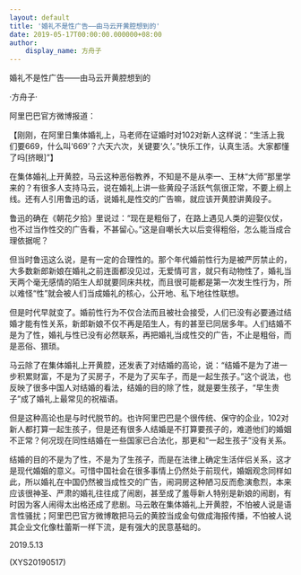 ```yaml
---
layout: default
title: '婚礼不是性广告——由马云开黄腔想到的'
date: 2019-05-17T00:00:00.000000+08:00
author:
    display_name: 方舟子
---
```


婚礼不是性广告——由马云开黄腔想到的

·方舟子·

阿里巴巴官方微博报道：

【刚刚，在阿里日集体婚礼上，马老师在证婚时对102对新人这样说：“生活上我们要669，什么叫‘669’？六天六次，关键要‘久’。”快乐工作，认真生活。大家都懂了吗[挤眼]”】

在集体婚礼上开黄腔，马云这种恶俗教养，不知是不是从李一、王林“大师”那里学来的？有很多人支持马云，说在婚礼上讲一些黄段子活跃气氛很正常，不要上纲上线。还有人引用鲁迅的话，说婚礼是性交的广告嘛，就应该开黄腔讲黄段子。

鲁迅的确在《朝花夕拾》里说过：“现在是粗俗了，在路上遇见人类的迎娶仪仗，也不过当作性交的广告看，不甚留心。”这是自嘲长大以后变得粗俗，怎么能当成合理依据呢？

但当时鲁迅这么说，是有一定的合理性的。那个年代婚前性行为是被严厉禁止的，大多数新郎新娘在婚礼之前连面都没见过，无爱情可言，就只有动物性了，婚礼当天两个毫无感情的陌生人却就要同床共枕，而且很可能都是第一次发生性行为，所以难怪“性”就会被人们当成婚礼的核心，公开地、私下地往性联想。

但是时代早就变了。婚前性行为不仅合法而且被社会接受，人们已没有必要通过结婚才能有性关系，新郎新娘不仅不再是陌生人，有的甚至已同居多年。人们结婚不是为了性，婚礼与性已没有必然联系，再把婚礼当成性交的广告，不止是粗俗，而是恶俗、猥琐。

马云除了在集体婚礼上开黄腔，还发表了对结婚的高论，说：“结婚不是为了进一步积累财富，不是为了买房子，不是为了买车子，而是一起生孩子。”这个说法，也反映了很多中国人对结婚的看法，结婚的目的除了性，就是要生孩子，“早生贵子”成了婚礼上最常见的祝福语。

但是这种高论也是与时代脱节的。也许阿里巴巴是个很传统、保守的企业，102对新人都打算一起生孩子，但是还有很多人结婚是不打算要孩子的，难道他们的婚姻不正常？何况现在同性结婚在一些国家已合法化，那更和“一起生孩子”没有关系。

结婚的目的不是为了性，不是为了生孩子，而是在法律上确定生活伴侣关系，这才是现代婚姻的意义。可惜中国社会在很多事情上仍然处于前现代，婚姻观念同样如此，所以婚礼在中国仍然被当成性交的广告，闹洞房这种陋习反而愈演愈烈，本来应该很神圣、严肃的婚礼往往成了闹剧，甚至成了羞辱新人特别是新娘的闹剧，有时因为客人闹得太出格还成了悲剧。马云敢在集体婚礼上开黄腔，不怕被人说是语言性骚扰；阿里巴巴官方微博敢把马云的黄腔当成金句做成海报传播，不怕被人说其企业文化像杜蕾斯一样下流，是有强大的民意基础的。

2019.5.13

(XYS20190517)


